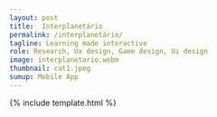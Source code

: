 ```yaml
---
layout: post
title:  Interplanetário
permalink: /interplanetário/
tagline: Learning made interactive
role: Research, Ux design, Game design, Ui design
image: interplanetario.webm
thumbnail: cat1.jpeg
sumup: Mobile App
---
```


{% include template.html %}